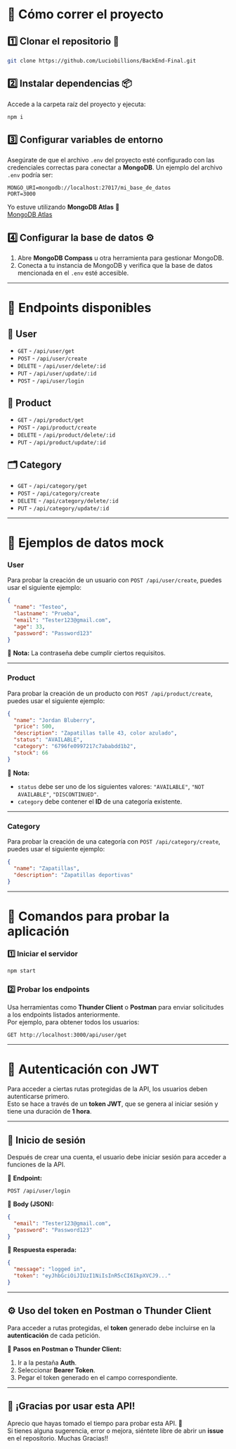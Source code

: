 
# 🚀 Cómo correr el proyecto

## 1️⃣ Clonar el repositorio 💾

```bash
git clone https://github.com/Luciobillions/BackEnd-Final.git
```

## 2️⃣ Instalar dependencias 📦

Accede a la carpeta raíz del proyecto y ejecuta:

```bash
npm i
```

## 3️⃣ Configurar variables de entorno

Asegúrate de que el archivo `.env` del proyecto esté configurado con las credenciales correctas para conectar a **MongoDB**. Un ejemplo del archivo `.env` podría ser:

```env
MONGO_URI=mongodb://localhost:27017/mi_base_de_datos
PORT=3000
```

Yo estuve utilizando **MongoDB Atlas** 🔗  
[MongoDB Atlas](https://www.mongodb.com/products/platform/atlas-database)

## 4️⃣ Configurar la base de datos ⚙️

1. Abre **MongoDB Compass** u otra herramienta para gestionar MongoDB.  
2. Conecta a tu instancia de MongoDB y verifica que la base de datos mencionada en el `.env` esté accesible.

---

# 📌 Endpoints disponibles

## 👤 User
- `GET` - `/api/user/get`  
- `POST` - `/api/user/create`  
- `DELETE` - `/api/user/delete/:id`  
- `PUT` - `/api/user/update/:id`  
- `POST` - `/api/user/login`  

## 🛒 Product
- `GET` - `/api/product/get`  
- `POST` - `/api/product/create`  
- `DELETE` - `/api/product/delete/:id`  
- `PUT` - `/api/product/update/:id`  

## 🗂️ Category
- `GET` - `/api/category/get`  
- `POST` - `/api/category/create`  
- `DELETE` - `/api/category/delete/:id`  
- `PUT` - `/api/category/update/:id`  

---

# 🔧 Ejemplos de datos mock

### **User**
Para probar la creación de un usuario con `POST /api/user/create`, puedes usar el siguiente ejemplo:

```json
{
  "name": "Testeo",
  "lastname": "Prueba",
  "email": "Tester123@gmail.com",
  "age": 33,
  "password": "Password123"
}
```

📌 **Nota:** La contraseña debe cumplir ciertos requisitos.

---

### **Product**
Para probar la creación de un producto con `POST /api/product/create`, puedes usar el siguiente ejemplo:

```json
{
  "name": "Jordan Bluberry",
  "price": 500,
  "description": "Zapatillas talle 43, color azulado",
  "status": "AVAILABLE",
  "category": "6796fe0997217c7ababdd1b2",
  "stock": 66
}
```

📌 **Nota:**  
- `status` debe ser uno de los siguientes valores: `"AVAILABLE"`, `"NOT AVAILABLE"`, `"DISCONTINUED"`.  
- `category` debe contener el **ID** de una categoría existente.

---

### **Category**
Para probar la creación de una categoría con `POST /api/category/create`, puedes usar el siguiente ejemplo:

```json
{
  "name": "Zapatillas",
  "description": "Zapatillas deportivas"
}
```

---

# 🧪 Comandos para probar la aplicación

### 1️⃣ Iniciar el servidor
```bash
npm start
```

### 2️⃣ Probar los endpoints
Usa herramientas como **Thunder Client** o **Postman** para enviar solicitudes a los endpoints listados anteriormente.  
Por ejemplo, para obtener todos los usuarios:

```http
GET http://localhost:3000/api/user/get
```

---

# 🔐 Autenticación con JWT  

Para acceder a ciertas rutas protegidas de la API, los usuarios deben autenticarse primero.  
Esto se hace a través de un **token JWT**, que se genera al iniciar sesión y tiene una duración de **1 hora**.  

---

## 🔑 Inicio de sesión  
Después de crear una cuenta, el usuario debe iniciar sesión para acceder a funciones de la API.

📌 **Endpoint:**  
```http
POST /api/user/login
```

📌 **Body (JSON):**
```json
{
  "email": "Tester123@gmail.com",
  "password": "Password123"
}
```

📌 **Respuesta esperada:**
```json
{
  "message": "logged in",
  "token": "eyJhbGciOiJIUzI1NiIsInR5cCI6IkpXVCJ9..."
}
```

---

## ⚙️ Uso del token en Postman o Thunder Client  
Para acceder a rutas protegidas, el **token** generado debe incluirse en la **autenticación** de cada petición.

📌 **Pasos en Postman o Thunder Client:**  
1. Ir a la pestaña **Auth**.  
2. Seleccionar **Bearer Token**.  
3. Pegar el token generado en el campo correspondiente.  


---

## 🎉 ¡Gracias por usar esta API!

Aprecio que hayas tomado el tiempo para probar esta API. 🚀  
Si tienes alguna sugerencia, error o mejora, siéntete libre de abrir un **issue** en el repositorio. Muchas Gracias!!
